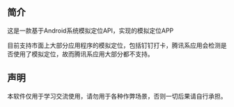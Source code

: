 ## 简介
这是一款基于Android系统模拟定位API，实现的模拟定位APP

目前支持市面上大部分应用程序的模拟定位，包括钉钉打卡，腾讯系应用会检测是否使用了模拟定位，故而腾讯系应用大部分都不支持。

## 声明
本软件仅用于学习交流使用，请勿用于各种作弊场景，否则一切后果请自行承担。


